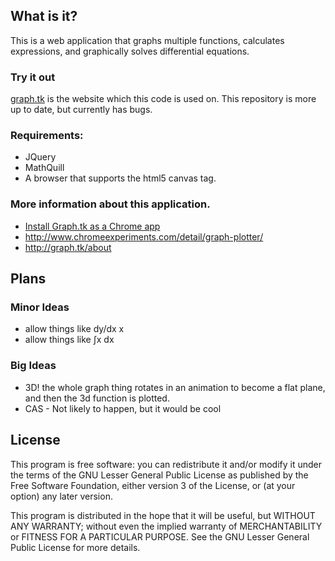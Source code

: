## What is it?
This is a web application that graphs multiple functions, calculates expressions, and graphically solves differential equations.

### Try it out
[graph.tk](http://graph.tk/) is the website which this code is used on. This repository is more up to date, but currently has bugs.

### Requirements:
* JQuery
* MathQuill
* A browser that supports the html5 canvas tag.

### More information about this application.
* [Install Graph.tk as a Chrome app](https://chrome.google.com/webstore/detail/nkhkaamdeplibnmodcgodlkghphdbahk)
* http://www.chromeexperiments.com/detail/graph-plotter/
* http://graph.tk/about

## Plans
### Minor Ideas
* allow things like dy/dx x
* allow things like &int;x dx

### Big Ideas
* 3D! the whole graph thing rotates in an animation to become a flat plane, and then the 3d function is plotted.
* CAS - Not likely to happen, but it would be cool


## License
This program is free software: you can redistribute it and/or modify
it under the terms of the GNU Lesser General Public License as published by
the Free Software Foundation, either version 3 of the License, or
(at your option) any later version.

This program is distributed in the hope that it will be useful,
but WITHOUT ANY WARRANTY; without even the implied warranty of
MERCHANTABILITY or FITNESS FOR A PARTICULAR PURPOSE.  See the
GNU Lesser General Public License for more details.